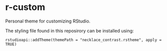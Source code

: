 # r-custom
Personal theme for customizing RStudio.  

The styling file found in this reposirory can be installed using:
```{r}
rstudioapi::addTheme(themePath = "necklace_contrast.rstheme", apply = TRUE)
```
